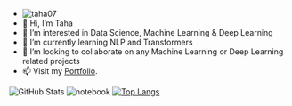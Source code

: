 -  ![taha07](https://road-to-kaggle-grandmaster.vercel.app/api/simple/taha07)
-  👋 Hi, I’m Taha
- 👀 I’m interested in Data Science, Machine Learning & Deep Learning
- 🌱 I’m currently learning  NLP and Transformers
- 💞️ I’m looking to collaborate on any Machine Learning or Deep Learning related projects
- 📫 Visit my [Portfolio](https://taha533.github.io/).

![GitHub Stats](https://github-readme-stats.vercel.app/api?username=Taha533&theme=radical) ![notebook](https://road-to-kaggle-grandmaster.vercel.app/api/badges/taha07/notebook) [![Top Langs](https://github-readme-stats.vercel.app/api/top-langs/?username=Taha533&layout=compact)](https://github.com/Taha533/github-readme-stats)

<!---
Taha533/Taha533 is a ✨ special ✨ repository because its `README.md` (this file) appears on your GitHub profile.
You can click the Preview link to take a look at your changes.
--->

<!---
![competition](https://road-to-kaggle-grandmaster.vercel.app/api/badges/taha07/competition)
![dataset](https://road-to-kaggle-grandmaster.vercel.app/api/badges/taha07/dataset)
![notebook](https://road-to-kaggle-grandmaster.vercel.app/api/badges/taha07/notebook)
![discussion](https://road-to-kaggle-grandmaster.vercel.app/api/badges/taha07/discussion)
--->


